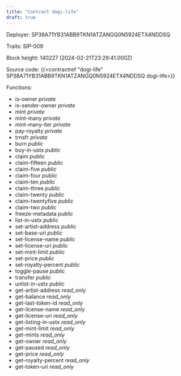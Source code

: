 ```yaml
---
title: "Contract dogi-life"
draft: true
---
```

Deployer: SP38A71YB31ABB9TKN1ATZANGQ0N5924ETX4NDDSQ

Traits:
SIP-009 



Block height: 140227 (2024-02-21T23:29:41.000Z)

Source code: {{<contractref "dogi-life" SP38A71YB31ABB9TKN1ATZANGQ0N5924ETX4NDDSQ dogi-life>}}

Functions:

* is-owner _private_
* is-sender-owner _private_
* mint _private_
* mint-many _private_
* mint-many-iter _private_
* pay-royalty _private_
* trnsfr _private_
* burn _public_
* buy-in-ustx _public_
* claim _public_
* claim-fifteen _public_
* claim-five _public_
* claim-four _public_
* claim-ten _public_
* claim-three _public_
* claim-twenty _public_
* claim-twentyfive _public_
* claim-two _public_
* freeze-metadata _public_
* list-in-ustx _public_
* set-artist-address _public_
* set-base-uri _public_
* set-license-name _public_
* set-license-uri _public_
* set-mint-limit _public_
* set-price _public_
* set-royalty-percent _public_
* toggle-pause _public_
* transfer _public_
* unlist-in-ustx _public_
* get-artist-address _read_only_
* get-balance _read_only_
* get-last-token-id _read_only_
* get-license-name _read_only_
* get-license-uri _read_only_
* get-listing-in-ustx _read_only_
* get-mint-limit _read_only_
* get-mints _read_only_
* get-owner _read_only_
* get-paused _read_only_
* get-price _read_only_
* get-royalty-percent _read_only_
* get-token-uri _read_only_
